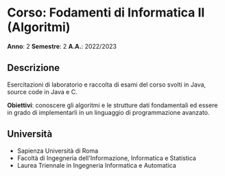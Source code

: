 # Corso: Fodamenti di Informatica II (Algoritmi)
**Anno**: 2
**Semestre**: 2
**A.A.**: 2022/2023

## Descrizione
Esercitazioni di laboratorio e raccolta di esami del corso svolti in Java, source code in Java e C.

**Obiettivi**: conoscere gli algoritmi e le strutture dati fondamentali ed essere in grado di implementarli in un linguaggio di programmazione avanzato.

## Università
- Sapienza Università di Roma
- Facoltà di Ingegneria dell'Informazione, Informatica e Statistica
- Laurea Triennale in Ingegneria Informatica e Automatica
